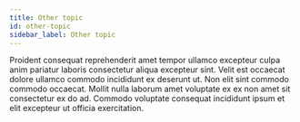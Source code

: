 ```yaml
---
title: Other topic
id: other-topic
sidebar_label: Other topic
---
```


<!-- @part src="parts/other-topic/h1-other-topic-description.md" -->

Proident consequat reprehenderit amet tempor ullamco excepteur culpa anim pariatur laboris consectetur aliqua excepteur sint. Velit est occaecat dolore ullamco commodo incididunt ex deserunt ut. Non elit sint commodo commodo occaecat. Mollit nulla laborum amet voluptate ex ex non amet sit consectetur ex do ad. Commodo voluptate consequat incididunt ipsum et elit excepteur ut officia exercitation.
<!-- @/part -->

<!-- @part src="parts/other-topic/h1-other-topic-body.md" -->
<!-- Your content goes here, replacing this comment -->
<!-- @/part -->

